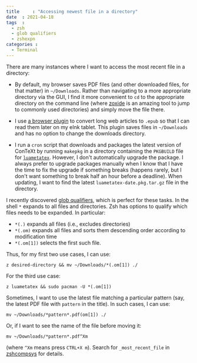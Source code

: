 ```yaml
---
title     : "Accessing newest file in a directory"
date  : 2021-04-18
tags  :
  - zsh
  - glob qualifiers
  - zshexpn
categories :
  - Terminal
---
```


There are many instances where I want to access the most recent file in a
directory:

<!--more-->

* By default, my browser saves PDF files (and other downloaded files, for that
  matter) in `~/Downloads`. Rather than navigating to a more appropriate
  directory via the GUI, I find it more convenient to `cd` to the appropriate
  directory on the command line (where [zoxide][z] is an amazing tool to jump
  to commonly used directories) and simply move the file there.

* I use [a browser plugin][dotepub] to convert long web articles to `.epub` so
  that I can read them later on my eInk tablet. This plugin saves files in
  `~/Downloads` and has no option to change the downloads directory.

* I run a `cron` script that downloads and packages the latest version of
  ConTeXt by running `makepkg` in a directory containing the `PKGBUILD` file
  for [`luametatex`][luametatex]. However, I don't automatically upgrade the
  package. I always prefer to upgrade packages manually when I know that I
  have the time to fix the upgrade if something breaks (happens rarely, but I
  don't want something to break half an hour before a deadline). When
  updating, I want to find the latest `luametatex-date.pkg.tar.gz` file in the
  directory.

I recently discovered [glob qualifiers][glob], which is perfect for these
tasks. In the shell `*` expands to all files and directories. Zsh has options
to qualify which files needs to be expanded. In particular:

* `*(.)` expands all files (i.e., excludes directories)
* `*(.om)` expands all files and sorts them descending order according to
  modification time
* `*(.om[1])` selects the first such file.

Thus, for my first two use cases, I can use:

    z desired-directory && mv ~/Downloads/*(.om[1]) ./

For the third use case:

    z luametatex && sudo pacman -U *(.om[1])

Sometimes, I want to use the latest file matching a particular pattern (say,
the latest PDF file with `pattern` in the title). In such cases, I can use:

    mv ~/Downloads/*pattern*.pdf(om[1]) ./

Or, if I want to see the name of the file before moving it:

    mv ~/Downloads/*pattern*.pdf^Xm

(where `^Xm` means press `CTRL+X m`). Search for `_most_recent_file` in
[zshcompsys][comp] for details.

[z]: https://github.com/ajeetdsouza/zoxide
[dotepub]: https://dotepub.com
[luametatex]: https://aur.archlinux.org/packages/luametatex/
[glob]: https://man.archlinux.org/man/extra/zsh/zshexpn.1.en#Glob_Qualifiers
[comp]: https://man.archlinux.org/man/extra/zsh/zshcompsys.1.en
